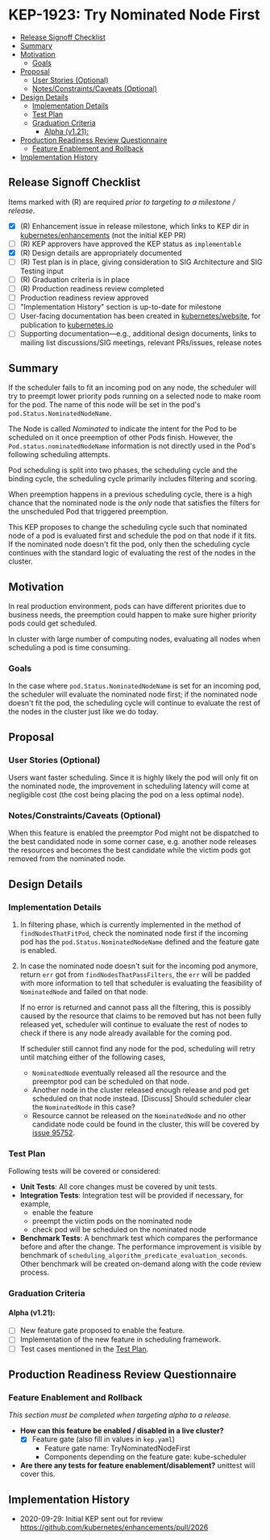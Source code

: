 # KEP-1923: Try Nominated Node First

<!-- toc -->
- [Release Signoff Checklist](#release-signoff-checklist)
- [Summary](#summary)
- [Motivation](#motivation)
  - [Goals](#goals)
- [Proposal](#proposal)
  - [User Stories (Optional)](#user-stories-optional)
  - [Notes/Constraints/Caveats (Optional)](#notesconstraintscaveats-optional)
- [Design Details](#design-details)
  - [Implementation Details](#implementation-details)
  - [Test Plan](#test-plan)
  - [Graduation Criteria](#graduation-criteria)
    - [Alpha (v1.21):](#alpha-v121)
- [Production Readiness Review Questionnaire](#production-readiness-review-questionnaire)
  - [Feature Enablement and Rollback](#feature-enablement-and-rollback)
- [Implementation History](#implementation-history)
<!-- /toc -->

## Release Signoff Checklist

Items marked with (R) are required *prior to targeting to a milestone / release*.

- [x] (R) Enhancement issue in release milestone, which links to KEP dir in [kubernetes/enhancements] (not the initial KEP PR)
- [ ] (R) KEP approvers have approved the KEP status as `implementable`
- [x] (R) Design details are appropriately documented
- [ ] (R) Test plan is in place, giving consideration to SIG Architecture and SIG Testing input
- [ ] (R) Graduation criteria is in place
- [ ] (R) Production readiness review completed
- [ ] Production readiness review approved
- [ ] "Implementation History" section is up-to-date for milestone
- [ ] User-facing documentation has been created in [kubernetes/website], for publication to [kubernetes.io]
- [ ] Supporting documentation—e.g., additional design documents, links to mailing list discussions/SIG meetings, relevant PRs/issues, release notes

<!--
**Note:** This checklist is iterative and should be reviewed and updated every time this enhancement is being considered for a milestone.
-->

[kubernetes.io]: https://kubernetes.io/
[kubernetes/enhancements]: https://git.k8s.io/enhancements
[kubernetes/kubernetes]: https://git.k8s.io/kubernetes
[kubernetes/website]: https://git.k8s.io/website

## Summary

If the scheduler fails to fit an incoming pod on any node, the scheduler will try to preempt lower
priority pods running on a selected node to make room for the pod. The name of this node will be set
in the pod's `pod.Status.NominatedNodeName`.

The Node is called *Nominated* to indicate the intent for the Pod to be scheduled on it once preemption
of other Pods finish. However, the `Pod.status.nominatedNodeName` information is not directly used in
the Pod's following scheduling attempts.

Pod scheduling is split into two phases, the scheduling cycle and the binding cycle, the scheduling cycle
primarily includes filtering and scoring.

When preemption happens in a previous scheduling cycle, there is a high chance that the nominated node is
the *only* node that satisfies the filters for the unscheduled Pod that triggered preemption.

This KEP proposes to change the scheduling cycle such that nominated node of a pod is evaluated first
and schedule the pod on that node if it fits. If the nominated node doesn't fit the pod, only then the
scheduling cycle continues with the standard logic of evaluating the rest of the nodes in the cluster.

## Motivation

In real production environment, pods can have different priorites due to business needs, the preemption
could happen to make sure higher priority pods could get scheduled.

In cluster with large number of computing nodes, evaluating all nodes when scheduling a pod is time consuming.

### Goals

In the case where `pod.Status.NominatedNodeName` is set for an incoming pod, the scheduler will evaluate the
nominated node first; if the nominated node doesn't fit the pod, the scheduling cycle will continue to evaluate
the rest of the nodes in the cluster just like we do today.


## Proposal

### User Stories (Optional)

Users want faster scheduling. Since it is highly likely the pod will only fit on the nominated node, the improvement
in scheduling latency will come at negligible cost (the cost being placing the pod on a less optimal node).

### Notes/Constraints/Caveats (Optional)

When this feature is enabled the preemptor Pod might not be dispatched to the best candidated node in some corner case,
e.g. another node releases the resources and becomes the best candidate while the victim pods got removed from the
nominated node.

## Design Details

### Implementation Details

1. In filtering phase, which is currently implemented in the method of `findNodesThatFitPod`, check the nominated node
   first if the incoming pod has the `pod.Status.NominatedNodeName` defined and the feature gate is enabled.

2. In case the nominated node doesn't suit for the incoming pod anymore, return `err` got from `findNodesThatPassFilters`,
   the `err` will be padded with more information to tell that scheduler is evaluating the feasibility of `NominatedNode`
   and failed on that node.

   If no error is returned and cannot pass all the filtering, this is possibly caused by the resource that claims to be
   removed but has not been fully released yet, scheduler will continue to evaluate the rest of nodes to check if there
   is any node already available for the coming pod.

   If scheduler still cannot find any node for the pod, scheduling will retry until matching either of the following cases,
   - `NominatedNode` eventually released all the resource and the preemptor pod can be scheduled on that node.
   - Another node in the cluster released enough release and pod get scheduled on that node instead.
     [Discuss] Should scheduler clear the `NominatedNode` in this case?
   - Resource cannot be released on the `NominatedNode` and no other candidate node could be found in the cluster, this will
     be covered by [issue 95752](https://github.com/kubernetes/kubernetes/issues/95752).
     

### Test Plan

Following tests will be covered or considered:

- **Unit Tests**: All core changes must be covered by unit tests.
- **Integration Tests**: Integration test will be provided if necessary, for example,
  - enable the feature
  - preempt the victim pods on the nominated node
  - check pod will be scheduled on the nominated node
- **Benchmark Tests**: A benchmark test which compares the performance before and after the change.
  The performance improvement is visible by benchmark of `scheduling_algorithm_predicate_evaluation_seconds`.
  Other benchmark will be created on-demand along with the code review process.


### Graduation Criteria

#### Alpha (v1.21):

- [ ] New feature gate proposed to enable the feature.
- [ ] Implementation of the new feature in scheduling framework.
- [ ] Test cases mentioned in the [Test Plan](#test-plan).

## Production Readiness Review Questionnaire

### Feature Enablement and Rollback

_This section must be completed when targeting alpha to a release._

* **How can this feature be enabled / disabled in a live cluster?**
  - [x] Feature gate (also fill in values in `kep.yaml`)
    - Feature gate name: TryNominatedNodeFirst
    - Components depending on the feature gate: kube-scheduler

* **Are there any tests for feature enablement/disablement?**
  unittest will cover this.


## Implementation History

- 2020-09-29: Initial KEP sent out for review https://github.com/kubernetes/enhancements/pull/2026
